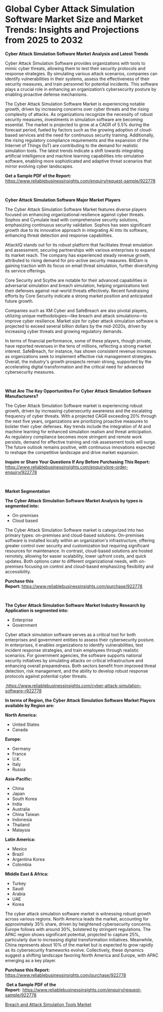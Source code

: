 <p><h1>Global Cyber Attack Simulation Software Market Size and Market Trends: Insights and Projections from 2025 to 2032</h1></p><p><strong>Cyber Attack Simulation Software Market Analysis and Latest Trends</strong></p>
<p><p>Cyber Attack Simulation Software provides organizations with tools to mimic cyber threats, allowing them to test their security protocols and response strategies. By simulating various attack scenarios, companies can identify vulnerabilities in their systems, assess the effectiveness of their security measures, and train personnel for potential incidents. This software plays a crucial role in enhancing an organization’s cybersecurity posture by enabling proactive defense mechanisms.</p><p>The Cyber Attack Simulation Software Market is experiencing notable growth, driven by increasing concerns over cyber threats and the rising complexity of attacks. As organizations recognize the necessity of robust security measures, investments in simulation software are becoming essential. The market is projected to grow at a CAGR of 5.5% during the forecast period, fueled by factors such as the growing adoption of cloud-based services and the need for continuous security training. Additionally, the rising regulatory compliance requirements and the expansion of the Internet of Things (IoT) are contributing to the demand for realistic simulation tools. The latest trends indicate a shift towards integrating artificial intelligence and machine learning capabilities into simulation software, enabling more sophisticated and adaptive threat scenarios that mirror evolving cyber landscapes.</p></p>
<p><strong>Get a Sample PDF of the Report:&nbsp;</strong> <a href="https://www.reliablebusinessinsights.com/enquiry/request-sample/922778?utm_campaign=2208&utm_medium=2&utm_source=Github&utm_content=ia&utm_term=07032025&utm_id=cyber-attack-simulation-software">https://www.reliablebusinessinsights.com/enquiry/request-sample/922778</a></p>
<p>&nbsp;</p>
<p><strong>Cyber Attack Simulation Software Major Market Players</strong></p>
<p><p>The Cyber Attack Simulation Software Market features diverse players focused on enhancing organizational resilience against cyber threats. Sophos and Cymulate lead with comprehensive security solutions, emphasizing continuous security validation. Sophos has seen significant growth due to its innovative approach in integrating AI into its software, enhancing threat detection and response capabilities.</p><p>AttackIQ stands out for its robust platform that facilitates threat emulation and assessment, securing partnerships with various enterprises to expand its market reach. The company has experienced steady revenue growth, attributed to rising demand for pro-active security measures. BitDam is gaining traction with its focus on email threat simulation, further diversifying its service offerings.</p><p>Core Security and Scythe are notable for their advanced capabilities in adversarial simulation and breach simulation, helping organizations test their defenses against real-world threats effectively. Recent fundraising efforts by Core Security indicate a strong market position and anticipated future growth.</p><p>Companies such as XM Cyber and SafeBreach are also pivotal players, utilizing unique methodologies—like breach and attack simulations—to improve cyber resilience. Market size for cyber attack simulation software is projected to exceed several billion dollars by the mid-2020s, driven by increasing cyber threats and growing regulatory demands.</p><p>In terms of financial performance, some of these players, though private, have reported revenues in the tens of millions, reflecting a strong market interest. SafeBreach, for instance, has shown consistent revenue increases as organizations seek to implement effective risk management strategies. Overall, the industry's growth prospects remain strong, supported by the accelerating digital transformation and the critical need for advanced cybersecurity measures.</p></p>
<p>&nbsp;</p>
<p><strong>What Are The Key Opportunities For Cyber Attack Simulation Software Manufacturers?</strong></p>
<p><p>The Cyber Attack Simulation Software market is experiencing robust growth, driven by increasing cybersecurity awareness and the escalating frequency of cyber threats. With a projected CAGR exceeding 20% through the next five years, organizations are prioritizing proactive measures to bolster their cyber defenses. Key trends include the integration of AI and machine learning for enhanced simulation realism and threat anticipation. As regulatory compliance becomes more stringent and remote work persists, demand for effective training and risk assessment tools will surge. The future outlook remains positive, with continuous innovations expected to reshape the competitive landscape and drive market expansion.</p></p>
<p><strong>Inquire or Share Your Questions If Any Before Purchasing This Report:</strong> <a href="https://www.reliablebusinessinsights.com/enquiry/pre-order-enquiry/922778?utm_campaign=2208&utm_medium=2&utm_source=Github&utm_content=ia&utm_term=07032025&utm_id=cyber-attack-simulation-software">https://www.reliablebusinessinsights.com/enquiry/pre-order-enquiry/922778</a></p>
<p>&nbsp;</p>
<p><strong>Market Segmentation</strong></p>
<p><strong>The Cyber Attack Simulation Software Market Analysis by types is segmented into:</strong></p>
<p><ul><li>On-premises</li><li>Cloud based</li></ul></p>
<p><p>The Cyber Attack Simulation Software market is categorized into two primary types: on-premises and cloud-based solutions. On-premises software is installed locally within an organization's infrastructure, offering greater control over security and customization but requiring significant resources for maintenance. In contrast, cloud-based solutions are hosted remotely, allowing for easier scalability, lower upfront costs, and quick updates. Both options cater to different organizational needs, with on-premises focusing on control and cloud-based emphasizing flexibility and accessibility.</p></p>
<p><strong>Purchase this Report:&nbsp;</strong><a href="https://www.reliablebusinessinsights.com/purchase/922778?utm_campaign=2208&utm_medium=2&utm_source=Github&utm_content=ia&utm_term=07032025&utm_id=cyber-attack-simulation-software">https://www.reliablebusinessinsights.com/purchase/922778</a></p>
<p>&nbsp;</p>
<p><strong>The Cyber Attack Simulation Software Market Industry Research by Application is segmented into:</strong></p>
<p><ul><li>Enterprise</li><li>Government</li></ul></p>
<p><p>Cyber attack simulation software serves as a critical tool for both enterprises and government entities to assess their cybersecurity posture. In enterprises, it enables organizations to identify vulnerabilities, test incident response strategies, and train employees through realistic scenarios. For government agencies, the software supports national security initiatives by simulating attacks on critical infrastructure and enhancing overall preparedness. Both sectors benefit from improved threat detection, risk management, and the ability to develop robust response protocols against potential cyber threats.</p></p>
<p><a href="https://www.reliablebusinessinsights.com/cyber-attack-simulation-software-r922778?utm_campaign=2208&utm_medium=2&utm_source=Github&utm_content=ia&utm_term=07032025&utm_id=cyber-attack-simulation-software">&nbsp;https://www.reliablebusinessinsights.com/cyber-attack-simulation-software-r922778</a></p>
<p><strong>In terms of Region, the Cyber Attack Simulation Software Market Players available by Region are:</strong></p>
<p>
    <p> <strong> North America: </strong>
        <ul>
            <li>United States</li>
            <li>Canada</li>
        </ul>
        </p> 
    <p> <strong> Europe: </strong>
        <ul>
            <li>Germany</li>
            <li>France</li>
            <li>U.K.</li>
            <li>Italy</li>
            <li>Russia</li>
        </ul>
        </p> 
    <p> <strong> Asia-Pacific: </strong>
        <ul>
            <li>China</li>
            <li>Japan</li>
            <li>South Korea</li>
            <li>India</li>
            <li>Australia</li>
            <li>China Taiwan</li>
            <li>Indonesia</li>
            <li>Thailand</li>
            <li>Malaysia</li>
        </ul>
        </p> 
    <p> <strong> Latin America: </strong>
        <ul>
            <li>Mexico</li>
            <li>Brazil</li>
            <li>Argentina Korea</li>
            <li>Colombia</li>
        </ul>
        </p> 
    <p> <strong> Middle East & Africa: </strong>
        <ul>
            <li>Turkey</li>
            <li>Saudi</li>
            <li>Arabia</li>
            <li>UAE</li>
            <li>Korea</li>
        </ul>
    </p>
    </p>
<p><p>The cyber attack simulation software market is witnessing robust growth across various regions. North America leads the market, accounting for approximately 35% share, driven by heightened cybersecurity concerns. Europe follows with around 30%, bolstered by stringent regulations. The APAC region shows significant potential, projected to capture 25%, particularly due to increasing digital transformation initiatives. Meanwhile, China represents about 10% of the market but is expected to grow rapidly as its cybersecurity frameworks evolve. Collectively, these dynamics suggest a shifting landscape favoring North America and Europe, with APAC emerging as a key player.</p></p>
<p><strong>Purchase this Report: </strong><a href="https://www.reliablebusinessinsights.com/purchase/922778?utm_campaign=2208&utm_medium=2&utm_source=Github&utm_content=ia&utm_term=07032025&utm_id=cyber-attack-simulation-software">https://www.reliablebusinessinsights.com/purchase/922778</a></p>
<p>&nbsp;<strong>Get a Sample PDF of the Report:&nbsp;&nbsp;</strong><a href="https://www.reliablebusinessinsights.com/enquiry/request-sample/922778?utm_campaign=2208&utm_medium=2&utm_source=Github&utm_content=ia&utm_term=07032025&utm_id=cyber-attack-simulation-software">https://www.reliablebusinessinsights.com/enquiry/request-sample/922778</a></p>
<p><strong></strong></p>
<p><p><a href="https://github.com/DixieGrimes/Market-Research-Report-List-1/blob/main/breach-and-attack-simulation-tools-market.md?utm_campaign=2208&utm_medium=2&utm_source=Github&utm_content=ia&utm_term=07032025&utm_id=cyber-attack-simulation-software">Breach and Attack Simulation Tools Market</a></p></p>